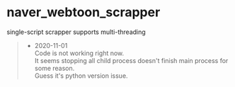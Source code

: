 # naver_webtoon_scrapper

single-script scrapper supports multi-threading


> - 2020-11-01 <br/>
> Code is not working right now.<br/>
> It seems stopping all child process doesn't finish main process for some reason.<br/>
> Guess it's python version issue.
